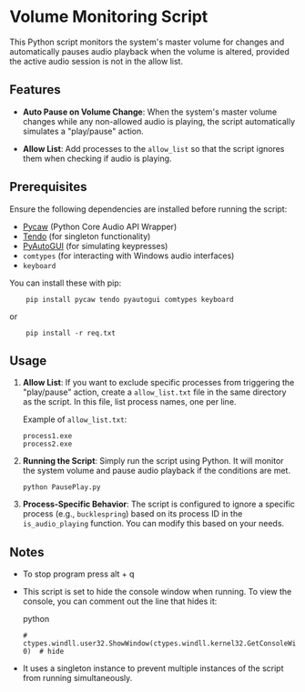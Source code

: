 Volume Monitoring Script
========================

This Python script monitors the system's master volume for changes and automatically pauses audio playback when the volume is altered, provided the active audio session is not in the allow list.

Features
--------

*   **Auto Pause on Volume Change**: When the system's master volume changes while any non-allowed audio is playing, the script automatically simulates a "play/pause" action.
    
*   **Allow List**: Add processes to the `allow_list` so that the script ignores them when checking if audio is playing.

Prerequisites
-------------

Ensure the following dependencies are installed before running the script:

*   [Pycaw](https://github.com/AndreMiras/pycaw) (Python Core Audio API Wrapper)
*   [Tendo](https://github.com/pycontribs/tendo) (for singleton functionality)
*   [PyAutoGUI](https://github.com/asweigart/pyautogui) (for simulating keypresses)
*   `comtypes` (for interacting with Windows audio interfaces)
*   `keyboard`

You can install these with pip:

```
    pip install pycaw tendo pyautogui comtypes keyboard
```
or
```
    pip install -r req.txt
```

Usage
-----

1.  **Allow List**: If you want to exclude specific processes from triggering the "play/pause" action, create a `allow_list.txt` file in the same directory as the script. In this file, list process names, one per line.
    
    Example of `allow_list.txt`:    
    ```
    process1.exe
    process2.exe
    ```
    
3.  **Running the Script**: Simply run the script using Python. It will monitor the system volume and pause audio playback if the conditions are met.

    ```
    python PausePlay.py
    ```

3.  **Process-Specific Behavior**: The script is configured to ignore a specific process (e.g., `bucklespring`) based on its process ID in the `is_audio_playing` function. You can modify this based on your needs.

Notes
-----

*   To stop program press alt + q
*   This script is set to hide the console window when running. To view the console, you can comment out the line that hides it:   

    python
    
    ```
    # ctypes.windll.user32.ShowWindow(ctypes.windll.kernel32.GetConsoleWindow(), 0)  # hide
    ```

*   It uses a singleton instance to prevent multiple instances of the script from running simultaneously.
